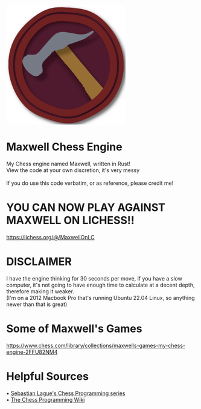 ![](/icon/Maxwell_316x316.png)
# Maxwell Chess Engine
 My Chess engine named Maxwell, written in Rust!<br>
 View the code at your own discretion, it's very messy<br><br>
 If you do use this code verbatim, or as reference, please credit me!

# YOU CAN NOW PLAY AGAINST MAXWELL ON LICHESS!!
 https://lichess.org/@/MaxwellOnLC

# DISCLAIMER
 I have the engine thinking for 30 seconds per move, if you have a slow computer,
 it's not going to have enough time to calculate at a decent depth, therefore making it weaker.<br>
 (I'm on a 2012 Macbook Pro that's running Ubuntu 22.04 Linux, so anything newer than that is great)

# Some of Maxwell's Games
 https://www.chess.com/library/collections/maxwells-games-my-chess-engine-2FFU82NM4

# Helpful Sources
 • [Sebastian Lague's Chess Programming series](https://www.youtube.com/playlist?list=PLFt_AvWsXl0cvHyu32ajwh2qU1i6hl77c)<br>
 • [The Chess Programming Wiki](https://www.chessprogramming.org/Main_Page)<br>

